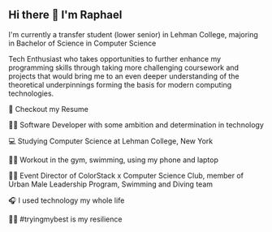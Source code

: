 ## Hi there 👋 I'm Raphael 

I'm currently a transfer student (lower senior) in Lehman College, majoring in Bachelor of Science in Computer Science

Tech Enthusiast who takes opportunities to further enhance my programming skills through taking more challenging coursework and projects that would bring me to an even deeper understanding of the theoretical underpinnings forming the basis for modern computing technologies.



📝 Checkout my Resume

👨‍💻 Software Developer with some ambition and determination in technology

💻 Studying Computer Science at Lehman College, New York

🏋️‍♂️ Workout in the gym, swimming, using my phone and laptop

🏊‍♂️ Event Director of ColorStack x Computer Science Club, member of Urban Male Leadership Program, Swimming and Diving team

🎧 I used technology my whole life

💪🏼 #tryingmybest is my resilience
